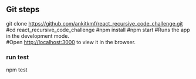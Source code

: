 ## Git steps

git clone https://github.com/ankitkmf/react_recursive_code_challenge.git
#cd react_recursive_code_challenge
#npm install
#npm start
#Runs the app in the development mode.<br />
#Open [http://localhost:3000](http://localhost:3000) to view it in the browser.

### run test
npm test 


